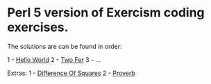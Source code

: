 # Perl 5 version of Exercism coding exercises.

The solutions are can be found in order: 

1 - [Hello World]
2 - [Two Fer]
3 - ...

Extras:
1 - [Difference Of Squares]
2 - [Proverb]


[Hello World]: https://github.com/zafatar/exercism-perl5/tree/development/hello-world
[Two Fer]: https://github.com/zafatar/exercism-perl5/tree/development/two-fer

[Difference Of Squares]: https://github.com/zafatar/exercism-perl5/tree/development/difference-of-squares
[Proverb]: https://github.com/zafatar/exercism-perl5/tree/development/proverb
